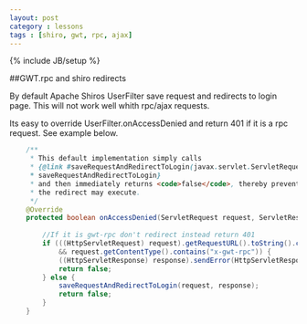 ```yaml
---
layout: post
category : lessons
tags : [shiro, gwt, rpc, ajax]
---
```

{% include JB/setup %}


##GWT.rpc and shiro redirects

By default Apache Shiros UserFilter save request and redirects to login page. This will not work well whith rpc/ajax requests.

Its easy to override UserFilter.onAccessDenied and return 401 if it is a rpc request. See example below.

```java	
	/**
	 * This default implementation simply calls
	 * {@link #saveRequestAndRedirectToLogin(javax.servlet.ServletRequest, javax.servlet.ServletResponse) 
	 * saveRequestAndRedirectToLogin}
	 * and then immediately returns <code>false</code>, thereby preventing the chain from continuing so 
	 * the redirect may execute.
	 */
	@Override
	protected boolean onAccessDenied(ServletRequest request, ServletResponse response) throws Exception {
	
		//If it is gwt-rpc don't redirect instead return 401
		if (((HttpServletRequest) request).getRequestURL().toString().contains("GWT.rpc") 
			&& request.getContentType().contains("x-gwt-rpc")) {
			((HttpServletResponse) response).sendError(HttpServletResponse.SC_UNAUTHORIZED);
			return false;
		} else {
			saveRequestAndRedirectToLogin(request, response);
			return false;
		}
	}
```
	

